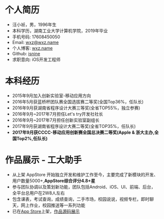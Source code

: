 # 个人简历
- 汪小祯，男，1996年生
- 本科学历，湖南工业大学计算机学院，2019年毕业
- 手机号码: 17608450050
- Email: wxz@wxz.name
- 个人博客: [wxz.name](https://wxz.name)
- Github: [isnine](https://github.com/isnine)
- 求职意向: iOS开发工程师

# 本科经历
- 2015年9月加入创新实验室-移动应用方向
- 2016年5月获蓝桥杯团队赛全国选拔赛二等奖(全国Top36%，任队长)
- 2016年9月获湖南省程序设计大赛三等奖(全省TOP55%，独立参赛)
- 2016年9月~2017年7月担任Let's try开发社社长
- 2016年9月~2017年7月担任创新实验室副组长
- 2017年9月获湖南省程序设计大赛二等奖(全省TOP35%，任队长)
- __2017年9月获CCCC-移动应用创新赛全国总决赛二等奖(Apple & 浙大主办,全国Top2%,任队长)__

# 作品展示 - 工大助手
- 从上架 AppStore 开始独立开发和维护工作至今，主要完成了新模块的开发、用户数量5000+,__AppStore综合评分4.8+星__
- 参与团队协调以及策划新功能，团队包括Android、iOS、UI、前端、后台，全平台总用户在2W8人左右
- 包含课表，考试查询，成绩查询，二手市场，校园说说，视频专栏，即时聊天，网上作业，校园推送等一系列功能
- 已在[App Store](https://itunes.apple.com/cn/app/gong-da-zhu-shou-hu-nan-gong/id1164848835)上架，[作品源码展示](https://github.com/isnine/HutHelper-Open)
